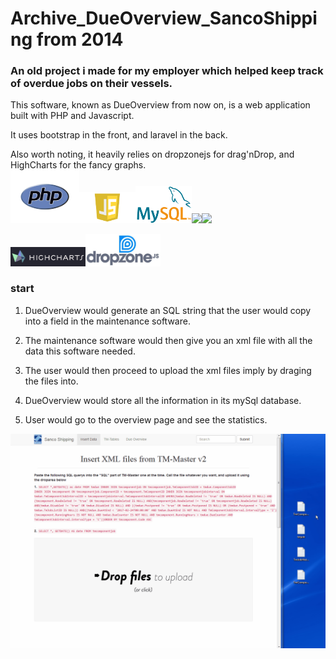 # Archive_DueOverview_SancoShipping from 2014
### An old project i made for my employer which helped keep track of overdue jobs on their vessels.

This software, known as DueOverview from now on, is a web application built with PHP and Javascript.

It uses bootstrap in the front, and laravel in the back. 

Also worth noting, it heavily relies on dropzonejs for drag'nDrop, and HighCharts for the fancy graphs.<br>
<img src="readme/php-logo.png" width="110px"><img src="readme/javascript-logo.png" width="90px"><img src="readme/logo-mysql.png" width="90px"><img src="readme/laravel.logo.png" width="90px"><img src="readme/bootstrap.logo.gif" width="90px">

<img src="readme/highcharts-logo.png" width="120px"><img src="readme/dropzone-logo.jpg" width="120px">


### start
1. DueOverview would generate an SQL string that the user would copy into a field in the maintenance software.

2. The maintenance software would then give you an xml file with all the data this software needed.

3. The user would then proceed to upload the xml files imply by draging the files into.

4. DueOverview would store all the information in its mySql database.

5. User would go to the overview page and see the statistics. 

![alt tag](readme/6cbb3bd0-e564-4458-8cbc-f8c53afb7ec4.gif)
